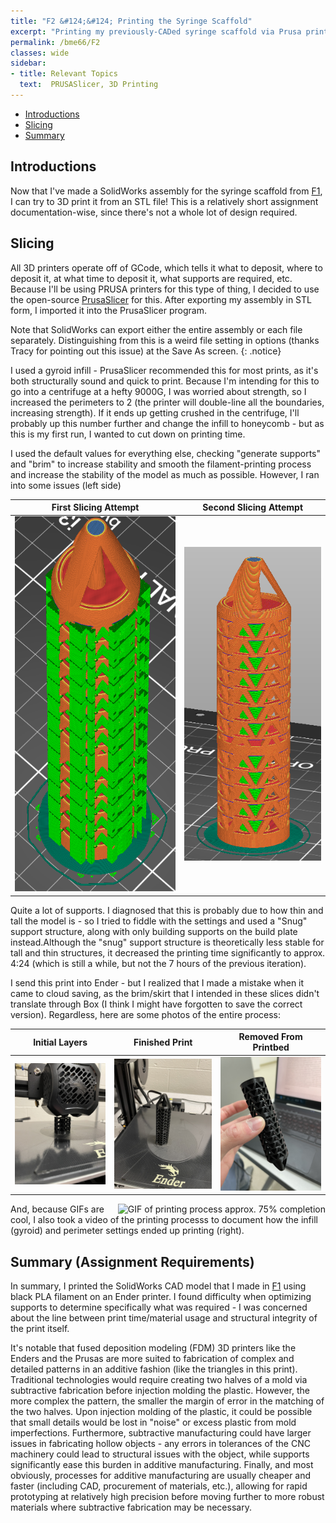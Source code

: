 ```yaml
---
title: "F2 &#124;&#124; Printing the Syringe Scaffold"
excerpt: "Printing my previously-CADed syringe scaffold via Prusa printers!"
permalink: /bme66/F2
classes: wide
sidebar:
- title: Relevant Topics
  text:  PRUSASlicer, 3D Printing
---
```

- [Introductions](#introductions)
- [Slicing](#slicing)
- [Summary](#summary-assignment-requirements)

## Introductions
Now that I've made a SolidWorks assembly for the syringe scaffold from [F1](juicedtin.github.io/bme66/F1), I can try to 3D print it from an STL file! This is a relatively short assignment documentation-wise, since there's not a whole lot of design required.

## Slicing
All 3D printers operate off of GCode, which tells it what to deposit, where to deposit it, at what time to deposit it, what supports are required, etc. Because I'll be using PRUSA printers for this type of thing, I decided to use the open-source [PrusaSlicer](https://github.com/prusa3d/PrusaSlicer/releases) for this. After exporting my assembly in STL form, I imported it into the PrusaSlicer program.

Note that SolidWorks can export either the entire assembly or each file separately. Distinguishing from this is a weird file setting in options (thanks Tracy for pointing out this issue) at the Save As screen. 
{: .notice}

I used a gyroid infill - PrusaSlicer recommended this for most prints, as it's both structurally sound and quick to print. Because I'm intending for this to go into a centrifuge at a hefty 9000G, I was worried about strength, so I increased the perimeters to 2 (the printer will double-line all the boundaries, increasing strength). If it ends up getting crushed in the centrifuge, I'll probably up this number further and change the infill to honeycomb - but as this is my first run, I wanted to cut down on printing time.

I used the default values for everything else, checking "generate supports" and "brim" to increase stability and smooth the filament-printing process and increase the stability of the model as much as possible. However, I ran into some issues (left side)

| First Slicing Attempt |  Second Slicing Attempt |
|:-------------------------:|:-------------------------:|
<img src="../assets/images/F2/FirstSlice.png" height=600 alt ="First PrusaSlicer output attempt"> | ![Second PrusaSlicer output with Snug/Build Plate Support settings](/assets/images/F2/SecondSlice.png)

Quite a lot of supports. I diagnosed that this is probably due to how thin and tall the model is - so I tried to fiddle with the settings and used a "Snug" support structure, along with only building supports on the build plate instead.Although the "snug" support structure is theoretically less stable for tall and thin structures, it decreased the printing time significantly to approx. 4:24 (which is still a while, but not the 7 hours of the previous iteration). 

I send this print into Ender - but I realized that I made a mistake when it came to cloud saving, as the brim/skirt that I intended in these slices didn't translate through Box (I think I might have forgotten to save the correct version). Regardless, here are some photos of the entire process: 

| Initial Layers | Finished Print | Removed From Printbed |
|:-----:|:-----:| :-----: |
![First few deposited layers](/assets/images/F2/InitLayers.jpg) | ![Finished print on the printbed before removal](/assets/images/F2/FinishedPrintbed.jpg) | ![Removed print before removal of supports](/assets/images/F2/RemovedWithSupports.jpg)

<img src = "../assets/images/F2/PrintGif.gif?raw=true" align="right" alt="GIF of printing process approx. 75% completion">
And, because GIFs are cool, I also took a video of the printing processs to document how the infill (gyroid) and perimeter settings ended up printing (right).

## Summary (Assignment Requirements) 

In summary, I printed the SolidWorks CAD model that I made in [F1](juicedtin.github.io/bme66/F1) using black PLA filament on an Ender printer. I found difficulty when optimizing supports to determine specifically what was required - I was concerned about the line between print time/material usage and structural integrity of the print itself. 

It's notable that fused deposition modeling (FDM) 3D printers like the Enders and the Prusas are more suited to fabrication of complex and detailed patterns in an additive fashion (like the triangles in this print). Traditional technologies would require creating two halves of a mold via subtractive fabrication before injection molding the plastic. However, the more complex the pattern, the smaller the margin of error in the matching of the two halves. Upon injection molding of the plastic, it could be possible that small details would be lost in "noise" or excess plastic from mold imperfections. Furthermore, subtractive manufacturing could have larger issues in fabricating hollow objects - any errors in tolerances of the CNC machinery could lead to structural issues with the object, while supports significantly ease this burden in additive manufacturing. Finally, and most obviously, processes for additive manufacturing are usually cheaper and faster (including CAD, procurement of materials, etc.), allowing for  rapid prototyping at relatively high precision before moving further to more robust materials where subtractive fabrication may be necessary. 